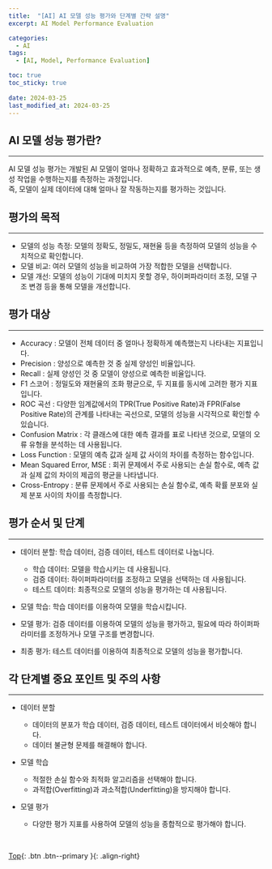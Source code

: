 ```yaml
---
title:  "[AI] AI 모델 성능 평가와 단계별 간략 설명"
excerpt: AI Model Performance Evaluation

categories:
  - AI
tags:
  - [AI, Model, Performance Evaluation]

toc: true
toc_sticky: true
 
date: 2024-03-25
last_modified_at: 2024-03-25
---
```


## AI 모델 성능 평가란?
---
AI 모델 성능 평가는 개발된 AI 모델이 얼마나 정확하고 효과적으로 예측, 분류, 또는 생성 작업을 수행하는지를 측정하는 과정입니다. <br> 
즉, 모델이 실제 데이터에 대해 얼마나 잘 작동하는지를 평가하는 것입니다.

## 평가의 목적
---
* 모델의 성능 측정: 모델의 정확도, 정밀도, 재현율 등을 측정하여 모델의 성능을 수치적으로 확인합니다.
* 모델 비교: 여러 모델의 성능을 비교하여 가장 적합한 모델을 선택합니다.
* 모델 개선: 모델의 성능이 기대에 미치지 못할 경우, 하이퍼파라미터 조정, 모델 구조 변경 등을 통해 모델을 개선합니다.


## 평가 대상
---
* Accuracy : 모델이 전체 데이터 중 얼마나 정확하게 예측했는지 나타내는 지표입니다.
* Precision : 양성으로 예측한 것 중 실제 양성인 비율입니다.
* Recall : 실제 양성인 것 중 모델이 양성으로 예측한 비율입니다.
* F1 스코어 : 정밀도와 재현율의 조화 평균으로, 두 지표를 동시에 고려한 평가 지표입니다.
* ROC 곡선 : 다양한 임계값에서의 TPR(True Positive Rate)과 FPR(False Positive Rate)의 관계를 나타내는 곡선으로, 모델의 성능을 시각적으로 확인할 수 있습니다.
* Confusion Matrix : 각 클래스에 대한 예측 결과를 표로 나타낸 것으로, 모델의 오류 유형을 분석하는 데 사용됩니다.
* Loss Function : 모델의 예측 값과 실제 값 사이의 차이를 측정하는 함수입니다.
* Mean Squared Error, MSE : 회귀 문제에서 주로 사용되는 손실 함수로, 예측 값과 실제 값의 차이의 제곱의 평균을 나타냅니다.
* Cross-Entropy : 분류 문제에서 주로 사용되는 손실 함수로, 예측 확률 분포와 실제 분포 사이의 차이를 측정합니다.


## 평가 순서 및 단계
---
* 데이터 분할: 학습 데이터, 검증 데이터, 테스트 데이터로 나눕니다.
  * 학습 데이터: 모델을 학습시키는 데 사용됩니다.
  * 검증 데이터: 하이퍼파라미터를 조정하고 모델을 선택하는 데 사용됩니다.
  * 테스트 데이터: 최종적으로 모델의 성능을 평가하는 데 사용됩니다.


* 모델 학습: 학습 데이터를 이용하여 모델을 학습시킵니다.
* 모델 평가: 검증 데이터를 이용하여 모델의 성능을 평가하고, 필요에 따라 하이퍼파라미터를 조정하거나 모델 구조를 변경합니다.
* 최종 평가: 테스트 데이터를 이용하여 최종적으로 모델의 성능을 평가합니다.


## 각 단계별 중요 포인트 및 주의 사항
---
* 데이터 분할
  * 데이터의 분포가 학습 데이터, 검증 데이터, 테스트 데이터에서 비슷해야 합니다. 
  * 데이터 불균형 문제를 해결해야 합니다.

* 모델 학습
  * 적절한 손실 함수와 최적화 알고리즘을 선택해야 합니다.
  * 과적합(Overfitting)과 과소적합(Underfitting)을 방지해야 합니다.
 
* 모델 평가
  * 다양한 평가 지표를 사용하여 모델의 성능을 종합적으로 평가해야 합니다.



<br> 

[Top](#){: .btn .btn--primary }{: .align-right}